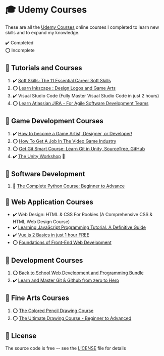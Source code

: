 # :mortar_board: Udemy Courses

These are all the [Udemy Courses][udemy] online courses I completed to learn new skills and to expand my knowledge.

:heavy_check_mark: Completed  
:o: Incomplete

## :beginner: Tutorials and Courses

1. :heavy_check_mark: [Soft Skills: The 11 Essential Career Soft Skills](https://www.udemy.com/course/soft-skills-the-11-essential-career-soft-skills/)
2. :o: [Learn Inkscape : Design Logos and Game Arts](learn-inkscape-design-logos-and-game-art/)
3. :heavy_check_mark: Visual Studio Code (Fully Master Visual Studio Code in just 2 hours)
4. :o: [Learn Atlassian JIRA - For Agile Software Development Teams](https://www.udemy.com/course/learn-jira-in-4-hours/)

## :beginner: Game Development Courses

1. :heavy_check_mark: [How to become a Game Artist, Designer, or Developer!](https://www.udemy.com/course/gettingstartedingames/)
2. :o: [How To Get A Job In The Video Game Industry](https://www.udemy.com/course/gameindustryjobs/)
3. :o: [Get Git Smart Course: Learn Git in Unity, SourceTree, GitHub](https://www.udemy.com/course/git-smart-learn-git-the-fun-way-with-unity-games/)
4. :heavy_check_mark: [The Unity Workshop](https://github.com/learning-game-development/learning-unity-game-development/tree/master/The-Unity-Workshop) :rocket:

## :beginner: Software Development

1. :construction: [The Complete Python Course: Beginner to Advance](the-complete-python-course-beginner-to-advance/)

## :beginner: Web Application Courses

- :heavy_check_mark: Web Design: HTML & CSS For Rookies (A Comprehensive CSS & HTML Web Design Course)
- :heavy_check_mark: [Learning JavaScript Programming Tutorial. A Definitive Guide](https://www.udemy.com/course/programming-javascript/)
- :heavy_check_mark: [Vue.js 2 Basics in just 1 hour FREE](vuejs2-basics-in-just-1-hour/)
- :o: [Foundations of Front-End Web Development](foundations-of-front-end-development/)

## :beginner: Development Courses

1. :o: [Back to School Web Development and Programming Bundle](https://www.udemy.com/course/back-to-school-web-development-and-programming-bundle/)
2. :heavy_check_mark: [Learn and Master Git & Github from zero to Hero](https://www.udemy.com/course/learn-and-master-git-github-from-zero-to-hero/)

## :beginner: Fine Arts Courses

1. :o: [The Colored Pencil Drawing Course](https://www.udemy.com/course/the-colored-pencil-course/)
2. :o: [The Ultimate Drawing Course - Beginner to Advanced](https://www.udemy.com/course/the-ultimate-drawing-course-beginner-to-advanced/)

## :page_with_curl: License

The source code is free -- see the [LICENSE](LICENSE) file for details

[udemy]: https://www.udemy.com/

